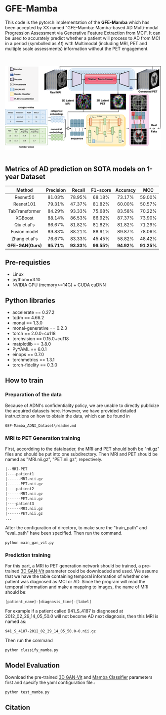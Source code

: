 # **GFE-Mamba**
This code is the pytorch implementation of the **GFE-Mamba** which has been accepted by XX named "GFE-Mamba: Mamba-based AD Multi-modal Progression Assessment via Generative Feature Extraction from MCI". It can be used to accurately predict whether a patient will process to AD from MCI in a period (symbolled as $\Delta t$) with Multimodal (including MRI, PET and multiple scale assessments) information without the PET engagement. 

<br><br>
![](./assets/fig1-1.png)
<br><br>

## Metrics of AD prediction on SOTA models on 1-year Dataset
| Method                                                                        | Precision        | Recall           | F1-score         | Accuracy         | MCC              |
|:-----------------------------------------------------------------------------:|:----------------:|:----------------:|:----------------:|:----------------:|:----------------:|
| Resnet50                                                 | 81.03\%          | 78.95\%          | 68.18\%          | 73.17\%          | 59.00\%          |
| Resnet101                                                | 79.31\%          | 47.37\%          | 81.82\%          | 60.00\%          | 50.57\%          |
| TabTransformer                              | 84.29\%          | 93.33\%          | 75.68\%          | 83.58\%          | 70.22\%          |
| XGBoost                                            | 88.14\%          | 86.53\%          | 86.92\%          | 87.37\%          | 73.90\%          |
| Qiu et al's     | 86.67\%          | 81.82\%          | 81.82\%          | 81.82\%          | 71.29\%          |
| Fusion model                                      | 89.83\%          | 88.21\%          | 88.91\%          | 89.87\%          | 78.06\%          |
| Zhang et al's | 76.67\%          | 83.33\%          | 45.45\%          | 58.82\%          | 48.42\%          |
| **GFE-GAN(Ours)**                                                        | **95.71%** | **93.33%** | **96.55%** | **94.92%** | **91.25%** |

## Pre-requisties
- Linux
- python==3.10
- NVIDIA GPU (memory>=14G) + CUDA cuDNN

## Python libraries
- accelerate == 0.27.2
- tqdm == 4.66.2
- monai == 1.3.0 
- monai-generative == 0.2.3
- torch == 2.0.0+cu118
- torchvision == 0.15.0+cu118
- matplotlib == 3.8.0
- PyYAML == 6.0.1
- einops == 0.7.0
- torchmetrics == 1.3.1
- torch-fidelity == 0.3.0

## How to train
### Preparation of the data
Because of ADNI's confidentiality policy, we are unable to directly publicize the acquired datasets here. However, we have provided detailed instructions on how to obtain the data, which can be found in 
```
GEF-Mamba_ADNI_Dataset\readme.md
```
### MRI to PET Generation training 
First, accordding to the dataloader, the MRI and PET should both be "nii.gz" files and should be put into one subdirectory. Then MRI and PET should be named as "MRI.nii.gz", "PET.nii.gz", repectively. 
```
|--MRI-PET
|----patient1
|------MRI.nii.gz
|------PET.nii.gz
|----patient2
|------MRI.nii.gz
|------PET.nii.gz
|----patient3
|------MRI.nii.gz
|------PET.nii.gz
...
```
After the configuration of directory, to make sure the "train_path" and "eval_path" have been specified. Then run the command.   
```
python main_gan_vit.py
```
### Prediction training
For this part, a MRI to PET generation network should be trained, a pre-trained [3D GAN-Vit](https://drive.google.com/drive/folders/1TMPE6JLMW87uMGIzYsbEZsgxmTArnlYE?usp=share_link) parameter could be downloaded and used. We assume that we have the table containing temporal information of whether one patient was diagnosed as MCI or AD. Since the program will read the temporal information and make a mapping to images, the name of MRI should be: 
```
[patient_name]-[diagnosis_time]-[label]
```
For example if a patient called 941_S_4187 is diagnosed at 2012_02_29_14_05_50.0 will not become AD next diagnosis, then this MRI is named as: 
```
941_S_4187-2012_02_29_14_05_50.0-0.nii.gz
```
Then run the command
```
python classify_mamba.py
```

## Model Evaluation 
Download the pre-trained [3D GAN-Vit](https://drive.google.com/drive/folders/1TMPE6JLMW87uMGIzYsbEZsgxmTArnlYE?usp=share_link) and [Mamba Classifier](https://drive.google.com/drive/folders/14JaBXYE3cxlyaVBluqwGQwLp-i5D-aNE?usp=share_link) parameters first and specify the yaml configuration file.: 
```
python test_mamba.py
```
## Citation
```
```


